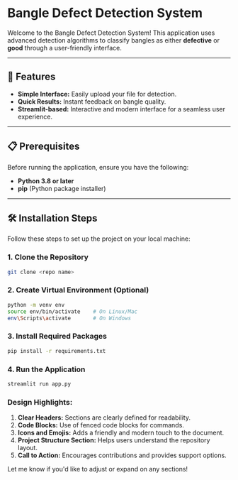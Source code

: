 # Bangle Defect Detection System

Welcome to the Bangle Defect Detection System! This application uses advanced detection algorithms to classify bangles as either **defective** or **good** through a user-friendly interface.

---

## 🚀 Features

- **Simple Interface:** Easily upload your file for detection.
- **Quick Results:** Instant feedback on bangle quality.
- **Streamlit-based:** Interactive and modern interface for a seamless user experience.

---

## 📋 Prerequisites

Before running the application, ensure you have the following:

- **Python 3.8 or later**
- **pip** (Python package installer)

---

## 🛠️ Installation Steps

Follow these steps to set up the project on your local machine:

### 1. Clone the Repository

```bash
git clone <repo name>
```
### 2. Create Virtual Environment (Optional)
```bash
python -m venv env
source env/bin/activate    # On Linux/Mac
env\Scripts\activate       # On Windows
```

### 3. Install Required Packages
```bash
pip install -r requirements.txt
```

### 4. Run the Application
```bash
streamlit run app.py
```

### Design Highlights:
1. **Clear Headers:** Sections are clearly defined for readability.
2. **Code Blocks:** Use of fenced code blocks for commands.
3. **Icons and Emojis:** Adds a friendly and modern touch to the document.
4. **Project Structure Section:** Helps users understand the repository layout.
5. **Call to Action:** Encourages contributions and provides support options.

Let me know if you'd like to adjust or expand on any sections!
